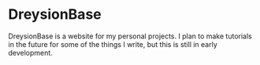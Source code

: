 # DreysionBase

DreysionBase is a website for my personal projects. I plan to make tutorials in the future for some of the things I write, but this is still in early development.